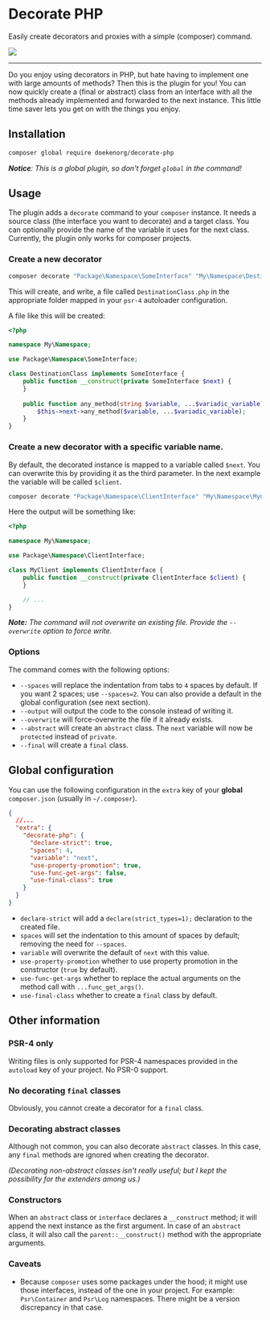 # Decorate PHP

Easily create decorators and proxies with a simple (composer) command.

<a href="https://packagist.org/packages/doekenorg/decorate-php" target="_blank"><img src="https://img.shields.io/packagist/v/doekenorg/decorate-php.svg?style=flat-square"/></a>

---

Do you enjoy using decorators in PHP, but hate having to implement one with large amounts of methods? Then this is the
plugin for you! You can now quickly create a (final or abstract) class from an interface with all the methods already
implemented and forwarded to the next instance. This little time saver lets you get on with the things you enjoy.

## Installation

```bash
composer global require doekenorg/decorate-php
```

*__Notice__: This is a global plugin, so don't forget `global` in the command!*

## Usage

The plugin adds a `decorate` command to your `composer` instance. It needs a source class (the interface you want to
decorate) and a target class. You can optionally provide the name of the variable it uses for the next class. Currently,
the plugin only works for composer projects.

### Create a new decorator

```bash
composer decorate "Package\Namespace\SomeInterface" "My\Namespace\DestinationClass"
```

This will create, and write, a file called `DestinationClass.php` in the appropriate folder mapped in your `psr-4`
autoloader configuration.

A file like this will be created:

```php
<?php

namespace My\Namespace;

use Package\Namespace\SomeInterface;

class DestinationClass implements SomeInterface {
    public function __construct(private SomeInterface $next) {
    }
    
    public function any_method(string $variable, ...$variadic_variable): void {
        $this->next->any_method($variable, ...$variadic_variable);
    }
}
```

### Create a new decorator with a specific variable name.

By default, the decorated instance is mapped to a variable called `$next`. You can overwrite this by providing it as
the third parameter. In the next example the variable will be called `$client`.

```bash
composer decorate "Package\Namespace\ClientInterface" "My\Namespace\MyClient" "client"
```

Here the output will be something like:

```php
<?php

namespace My\Namespace;

use Package\Namespace\ClientInterface;

class MyClient implements ClientInterface {
    public function __construct(private ClientInterface $client) {
    }

    // ...
}
```

*__Note:__ The command will not overwrite an existing file. Provide the `--overwrite` option to force write.*

### Options

The command comes with the following options:

- `--spaces` will replace the indentation from tabs to `4` spaces by default. If you want 2 spaces; use `--spaces=2`.
  You can also provide a default in the global configuration (see next section).
- `--output` will output the code to the console instead of writing it.
- `--overwrite` will force-overwrite the file if it already exists.
- `--abstract` will create an `abstract` class. The `next` variable will now be `protected` instead of `private`.
- `--final` will create a `final` class.

## Global configuration

You can use the following configuration in the `extra` key of your __global__ `composer.json` (usually
in `~/.composer`).

```json
{
  //...
  "extra": {
    "decorate-php": {
      "declare-strict": true,
      "spaces": 4,
      "variable": "next",
      "use-property-promotion": true,
      "use-func-get-args": false,
      "use-final-class": true
    }
  }
}
```

- `declare-strict` will add a `declare(strict_types=1);` declaration to the created file.
- `spaces` will set the indentation to this amount of spaces by default; removing the need for `--spaces`.
- `variable` will overwrite the default of `next` with this value.
- `use-property-promotion` whether to use property promotion in the constructor (`true` by default).
- `use-func-get-args` whether to replace the actual arguments on the method call with `...func_get_args()`.
- `use-final-class` whether to create a `final` class by default.

## Other information

### PSR-4 only

Writing files is only supported for PSR-4 namespaces provided in the `autoload` key of your project. No PSR-0 support.

### No decorating `final` classes

Obviously, you cannot create a decorator for a `final` class.

### Decorating abstract classes

Although not common, you can also decorate `abstract` classes. In this case, any `final` methods are ignored when
creating the decorator.

*(Decorating non-abstract classes isn't really useful; but I kept the possibility for the _extenders_ among us.)*

### Constructors

When an `abstract` class or `interface` declares a `__construct` method; it will append the next instance as the first
argument. In case of an `abstract` class, it will also call the `parent::__construct()` method with the appropriate
arguments.

### Caveats

- Because `composer` uses some packages under the hood; it might use those interfaces, instead of the one in your
  project. For example: `Psr\Container` and `Psr\Log` namespaces. There might be a version discrepancy in that case.

